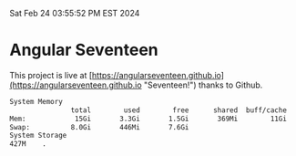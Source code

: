 Sat Feb 24 03:55:52 PM EST 2024

# Angular Seventeen


This project is live at [https://angularseventeen.github.io](https://angularseventeen.github.io "Seventeen!") thanks to Github.

```bash
System Memory
               total        used        free      shared  buff/cache   available
Mem:            15Gi       3.3Gi       1.5Gi       369Mi        11Gi        12Gi
Swap:          8.0Gi       446Mi       7.6Gi
System Storage
427M	.
```
```bash

